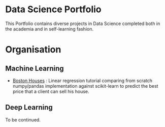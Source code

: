 # Data Science Portfolio
This Portfolio contains diverse projects in Data Science completed both in the academia and in self-learning fashion.

# Organisation

  ## Machine Learning
  - [Boston Houses](https://www.kaggle.com/c/boston-housing/) : Linear regression tutorial comparing from scratch numpy/pandas implementation against scikit-learn to predict the best price that a client can sell his house.

  ## Deep Learning
  To be continued.
